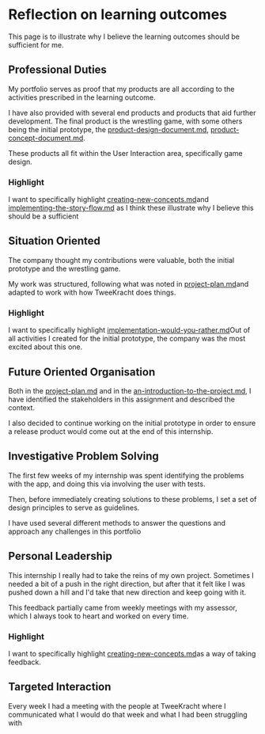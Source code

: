 # Reflection on learning outcomes

This page is to illustrate why I believe the learning outcomes should be sufficient for me.

## Professional Duties

My portfolio serves as proof that my products are all according to the activities prescribed in the learning outcome.&#x20;

I have also provided with several end products and products that aid further development. The final product is the wrestling game, with some others being the initial prototype, the [product-design-document.md](../design-phase-wrestling-game/product-design-document.md "mention"), [product-concept-document.md](../design-phase-wrestling-game/product-concept-document.md "mention").&#x20;

These products all fit within the User Interaction area, specifically game design.

### Highlight

I want to specifically highlight [creating-new-concepts.md](../design-phase-wrestling-game/creating-new-concepts.md "mention")and [implementing-the-story-flow.md](../implementation-phase-wrestling-game/implementing-the-story-flow.md "mention") as I think these illustrate why I believe this should be a sufficient

## Situation Oriented

The company thought my contributions were valuable, both the initial prototype and the wrestling game.

My work was structured, following what was noted in [project-plan.md](../analysis-phase/project-plan.md "mention")and adapted to work with how TweeKracht does things.

### Highlight

I want to specifically highlight [implementation-would-you-rather.md](../implementation-phase-improved-prototype/implementation-would-you-rather.md "mention")Out of all activities I created for the initial prototype, the company was the most excited about this one.

## Future Oriented Organisation

Both in the [project-plan.md](../analysis-phase/project-plan.md "mention") and in the [an-introduction-to-the-project.md](../introduction/an-introduction-to-the-project.md "mention"), I have identified the stakeholders in this assignment and described the context.

I also decided to continue working on the initial prototype in order to ensure a release product would come out at the end of this internship.

## Investigative Problem Solving

The first few weeks of my internship was spent identifying the problems with the app, and doing this via involving the user with tests.&#x20;

Then, before immediately creating solutions to these problems, I set a set of design principles to serve as guidelines.

I have used several different methods to answer the questions and approach any challenges in this portfolio

## Personal Leadership

This internship I really had to take the reins of my own project. Sometimes I needed a bit of a push in the right direction, but after that it felt like I was pushed down a hill and I'd take that new direction and keep going with it.

This feedback partially came from weekly meetings with my assessor, which I always took to heart and worked on every time.

### Highlight

I want to specifically highlight [creating-new-concepts.md](../design-phase-wrestling-game/creating-new-concepts.md "mention")as a way of taking feedback.&#x20;

## Targeted Interaction

Every week I had a meeting with the people at TweeKracht where I communicated what I would do that week and what I had been struggling with
